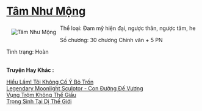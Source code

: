 <a href="https://utruyen.com/tam-nhu-mong/23193/" title="Tâm Như Mộng"><h1>Tâm Như Mộng</h1></a><div style="display:table"><img align="right" style="float: left; padding: 10px;" src="https://utruyen.com/images/story/200x260/tam-nhu-mong.jpg" alt="Tâm Như Mộng">Thể loại: Đam mỹ hiện đại, ngược thân, ngược tâm, he<p></p> Số chương: 30 chương Chính văn + 5 PN <p></p> Tình trạng: Hoàn</div><p><br><b>Truyện Hay Khác :</b></p><a href="https://utruyen.com/hieu-lam-toi-khong-co-y-bo-tron/23137/" alt="Hiểu Lầm! Tôi Không Cố Ý Bỏ Trốn">Hiểu Lầm! Tôi Không Cố Ý Bỏ Trốn</a><br/><a href="https://github.com/quanluxury/ngontinhhot/tree/master/truyenhay/17034/" alt="Legendary Moonlight Sculptor - Con Đường Đế Vương">Legendary Moonlight Sculptor - Con Đường Đế Vương</a><br/><a href="https://www.flickr.com/photos/183745219@N08/49690867236/" alt="Vụng Trộm Không Thể Giấu">Vụng Trộm Không Thể Giấu</a><br/><a href="https://www.pinterest.com/pin/748230925577650327" alt="Trọng Sinh Tại Dị Thế Giới">Trọng Sinh Tại Dị Thế Giới</a><br/>